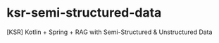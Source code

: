 # ksr-semi-structured-data
[KSR] Kotlin + Spring + RAG with Semi-Structured &amp; Unstructured Data 
